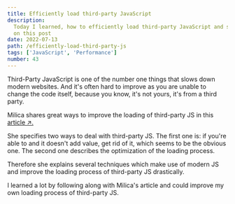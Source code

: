 ```yaml
---
title: Efficiently load third-party JavaScript
description:
  Today I learned, how to efficiently load third-party JavaScript and share it
  on this post
date: 2022-07-13
path: /efficiently-load-third-party-js
tags: ['JavaScript', 'Performance']
number: 43
---
```


Third-Party JavaScript is one of the number one things that slows down modern
websites. And it's often hard to improve as you are unable to change the code
itself, because you know, it's not yours, it's from a third party.

<!-- prettier-ignore -->
Milica shares great ways to improve the loading of third-party JS in this <a href="https://web.dev/efficiently-load-third-party-javascript/" target="_blank">article &#8599;.</a>

She specifies two ways to deal with third-party JS. The first one is: if you're
able to and it doesn't add value, get rid of it, which seems to be the obvious
one. The second one describes the optimization of the loading process.

Therefore she explains several techniques which make use of modern JS and
improve the loading process of third-party JS drastically.

I learned a lot by following along with Milica's article and could improve my
own loading process of third-party JS.
